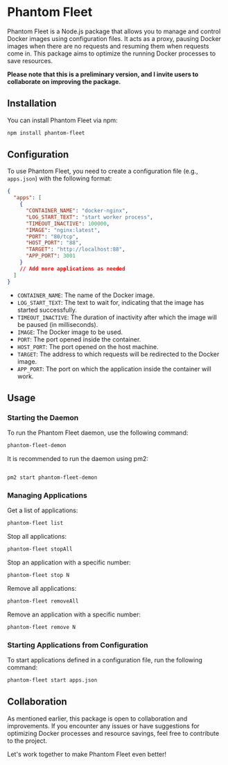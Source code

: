 # Phantom Fleet

Phantom Fleet is a Node.js package that allows you to manage and control Docker images using configuration files. It
acts as a proxy, pausing Docker images when there are no requests and resuming them when requests come in. This package
aims to optimize the running Docker processes to save resources.

**Please note that this is a preliminary version, and I invite users to collaborate on improving the package.**

## Installation

You can install Phantom Fleet via npm:

```bash
npm install phantom-fleet
```

## Configuration

To use Phantom Fleet, you need to create a configuration file (e.g., `apps.json`) with the following format:

```json
{
  "apps": [
    {
      "CONTAINER_NAME": "docker-nginx",
      "LOG_START_TEXT": "start worker process",
      "TIMEOUT_INACTIVE": 100000,
      "IMAGE": "nginx:latest",
      "PORT": "80/tcp",
      "HOST_PORT": "88",
      "TARGET": "http://localhost:88",
      "APP_PORT": 3001
    }
    // Add more applications as needed
  ]
}
```

- `CONTAINER_NAME`: The name of the Docker image.
- `LOG_START_TEXT`: The text to wait for, indicating that the image has started successfully.
- `TIMEOUT_INACTIVE`: The duration of inactivity after which the image will be paused (in milliseconds).
- `IMAGE`: The Docker image to be used.
- `PORT`: The port opened inside the container.
- `HOST_PORT`: The port opened on the host machine.
- `TARGET`: The address to which requests will be redirected to the Docker image.
- `APP_PORT`: The port on which the application inside the container will work.

## Usage

### Starting the Daemon

To run the Phantom Fleet daemon, use the following command:

```bash
phantom-fleet-demon
```

It is recommended to run the daemon using pm2:

```bash

pm2 start phantom-fleet-demon
```

### Managing Applications

Get a list of applications:

```bash
phantom-fleet list
```

Stop all applications:

```bash
phantom-fleet stopAll
```

Stop an application with a specific number:

```bash
phantom-fleet stop N
```

Remove all applications:

```bash
phantom-fleet removeAll
```

Remove an application with a specific number:

```bash
phantom-fleet remove N
```

### Starting Applications from Configuration

To start applications defined in a configuration file, run the following command:

```bash
phantom-fleet start apps.json
```

## Collaboration

As mentioned earlier, this package is open to collaboration and improvements. If you encounter any issues or have
suggestions for optimizing Docker processes and resource savings, feel free to contribute to the project.

Let's work together to make Phantom Fleet even better!
